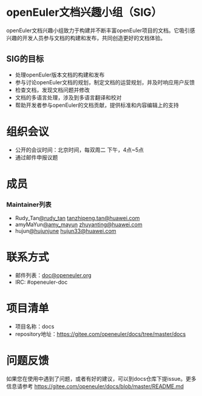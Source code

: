 # openEuler文档兴趣小组（SIG）

openEuler文档兴趣小组致力于构建并不断丰富openEuler项目的文档。它吸引感兴趣的开发人员参与文档的构建和发布，共同创造更好的文档体验。

## SIG的目标

- 处理openEuler版本文档的构建和发布
- 参与讨论openEuler文档的规划，制定文档的运营规划，并及时响应用户反馈
- 检查文档，发现文档问题并修改
- 文档的多语言处理，涉及到多语言翻译和校对
- 帮助开发者参与openEuler的文档贡献，提供标准和内容编辑上的支持


# 组织会议

- 公开的会议时间：北京时间，每双周二 下午，4点~5点
- 通过邮件申报议题

# 成员

### Maintainer列表

- Rudy_Tan[@rudy_tan](https://gitee.com/rudy_tan) tanzhipeng.tan@huawei.com
- amyMaYun[@amy_mayun](https://gitee.com/amy_mayun) zhuyanting@huawei.com
- hujun[@hujunjune](https://gitee.com/hujunjune) hujun33@huawei.com



# 联系方式

- 邮件列表：[doc@openeuler.org](doc@openeuler.org)
- IRC: #openeuler-doc

# 项目清单

- 项目名称：docs
- repository地址：https://gitee.com/openeuler/docs/tree/master/docs

# 问题反馈

如果您在使用中遇到了问题，或者有好的建议，可以到docs仓库下提issue。更多信息请参考 https://gitee.com/openeuler/docs/blob/master/README.md